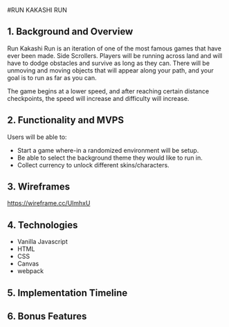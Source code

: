 #RUN KAKASHI RUN

## 1. Background and Overview

Run Kakashi Run is an iteration of one of the most famous games that have ever been made. Side Scrollers. Players will be running across land and will have to dodge obstacles and survive as long as they can. There will be unmoving and moving objects that will appear along your path, and your goal is to run as far as you can.

The game begins at a lower speed, and after reaching certain distance checkpoints, the speed will increase and difficulty will increase.

## 2. Functionality and MVPS

Users will be able to:

* Start a game where-in a randomized environment will be setup.
* Be able to select the background theme they would like to run in.
* Collect currency to unlock different skins/characters.

## 3. Wireframes

https://wireframe.cc/UlmhxU

## 4. Technologies

* Vanilla Javascript
* HTML
* CSS
* Canvas
* webpack

## 5. Implementation Timeline

## 6. Bonus Features